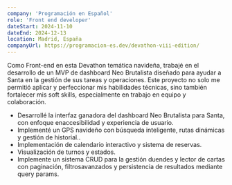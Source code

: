 ```yaml
---
company: 'Programación en Español'
role: 'Front end developer'
dateStart: 2024-11-10
dateEnd: 2024-12-13
location: Madrid, España
companyUrl: https://programacion-es.dev/devathon-viii-edition/
---
```


Como Front-end en esta Devathon temática navideña, trabajé en el desarrollo de un MVP de dashboard Neo Brutalista diseñado para ayudar a Santa en la gestión de sus tareas y operaciones. Este proyecto no solo me permitió aplicar y perfeccionar mis habilidades técnicas, sino también fortalecer mis soft skills, especialmente en trabajo en equipo y colaboración.

- Desarrollé la interfaz ganadora del dashboard Neo Brutalista para Santa, con enfoque enaccesibilidad y experiencia de usuario.
- Implementé un GPS navideño con búsqueda inteligente, rutas dinámicas y gestión de historial..
- Implementación de calendario interactivo y sistema de reservas.
- Visualización de turnos y estados.
- Implemente un sistema CRUD para la gestión duendes y lector de cartas con paginación, filtrosavanzados y persistencia de resultados mediante query params.
